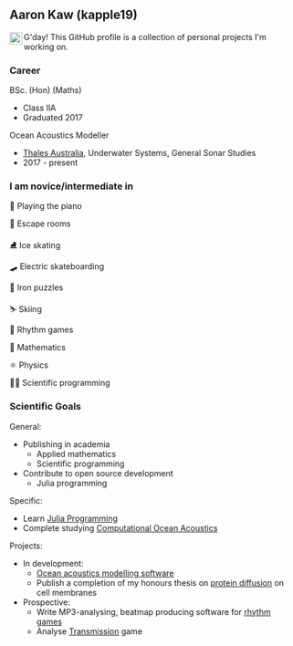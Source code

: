 ## Aaron Kaw (kapple19)

[<img align="left" alt="codeSTACKr | LinkedIn" width="22px" src="https://cdn.jsdelivr.net/npm/simple-icons@v3/icons/linkedin.svg" />][linkedin]


G'day! This GitHub profile is a collection of personal projects I'm working on.

### Career
BSc. (Hon) (Maths)
* Class IIA
* Graduated 2017

Ocean Acoustics Modeller
* [Thales Australia][thales], Underwater Systems, General Sonar Studies
* 2017 - present

### I am novice/intermediate in
🎹 Playing the piano

🔐 Escape rooms

⛸️ Ice skating

🛹 Electric skateboarding

🧩 Iron puzzles

⛷️ Skiing

🎵 Rhythm games

🥧 Mathematics

⚛️ Physics

👨‍💻 Scientific programming

### Scientific Goals
General:
* Publishing in academia
  * Applied mathematics
  * Scientific programming
* Contribute to open source development
  * Julia programming

Specific:
* Learn [Julia Programming][julia]
* Complete studying [Computational Ocean Acoustics][acoustics_book]

Projects:
* In development:
  * [Ocean acoustics modelling software][oac]
  * Publish a completion of my honours thesis on [protein diffusion][diffusion] on cell membranes
* Prospective:
  * Write MP3-analysing, beatmap producing software for [rhythm games][osu]
  * Analyse [Transmission][transmission] game

[linkedin]: https://www.linkedin.com/in/aaron-kaw-392033b3/

[thales]: https://www.google.com/url?sa=t&rct=j&q=&esrc=s&source=web&cd=&ved=2ahUKEwiBjbiThv3sAhUszzgGHcTAB_wQFjAAegQICBAD&url=https%3A%2F%2Fwww.thalesgroup.com%2Fen%2Fcountries%2Fasia-pacific%2Faustralia&usg=AOvVaw0o4ME_CLs4zcheYAOAFiCH

[acoustics_book]: https://books.google.com.au/books/about/Computational_Ocean_Acoustics.html?id=eYyD6kTE8lsC&redir_esc=y

[julia]: https://julialang.org/
[oac]: https://github.com/kapple19/OceanAcoustics.jl

[diffusion]: https://github.com/kapple19/ProteinDiffusion.jl

[transmission]: https://play.google.com/store/apps/details?id=com.lojugames.games.transmission&hl=en&gl=US

[osu]: https://osu.ppy.sh/home